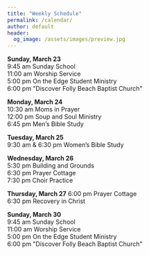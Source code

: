 ```yaml
---
title: "Weekly Schedule"
permalink: /calendar/
author: default
header:
  og_image: /assets/images/preview.jpg
---
```


<!--
**Example Day**
[10:00 am] Two Spaces At The End Of The Line ->
-->
**Sunday, March 23**   
 9:45 am Sunday School  
11:00 am Worship Service  
 5:00 pm On the Edge Student Ministry  
 6:00 pm "Discover Folly Beach Baptist Church"    

**Monday, March 24**  
10:30 am  Moms in Prayer  
12:00 pm  Soup and Soul Ministry  
 6:45 pm  Men’s Bible Study  

**Tuesday, March 25**  
 9:30 am & 6:30 pm Women’s Bible Study  

**Wednesday, March 26**  
 5:30 pm Building and Grounds  
 6:30 pm Prayer Cottage  
 7:30 pm Choir Practice

**Thursday, March 27** 
 6:00 pm Prayer Cottage  
 6:30 pm Recovery in Christ
 

**Sunday, March 30**  
 9:45 am Sunday School  
11:00 am Worship Service  
 5:00 pm On the Edge Student Ministry  
 6:00 pm "Discover Folly Beach Baptist Church"

<!--

# Special Events

**Movie Night**
"The Jesus Revolution"
Sunday, June 23 at 6:00 pm
_Free admission, popcorn, and drinks_

![Jesus Revolution](/assets/images/jesus_revolution.png)

-->
